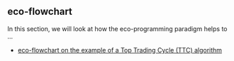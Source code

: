 ## eco-flowchart

In this section, we will look at how the eco-programming paradigm helps to ...

- [eco-flowchart on the example of a Top Trading Cycle (TTC) algorithm](https://github.com/vrakitine/eco-programming-paradigm/blob/master/main/35_10_00_00_eng__eco-flowchart_TTC.md)
